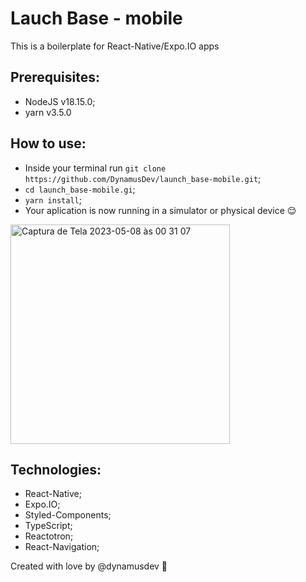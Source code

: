 # Lauch Base - mobile

This is a boilerplate for React-Native/Expo.IO apps

## Prerequisites:
- NodeJS v18.15.0;
- yarn v3.5.0

## How to use:
- Inside your terminal run `git clone https://github.com/DynamusDev/launch_base-mobile.git`;
- `cd launch_base-mobile.gi`;
- `yarn install`;
- Your aplication is now running in a simulator or physical device 😌


<img width="351" alt="Captura de Tela 2023-05-08 às 00 31 07" src="https://user-images.githubusercontent.com/42348970/236727775-bf2cca25-2e75-45e2-a1ad-be0480a56f82.png">

## Technologies:
- React-Native;
- Expo.IO;
- Styled-Components;
- TypeScript;
- Reactotron;
- React-Navigation;

Created with love by @dynamusdev 🦖
